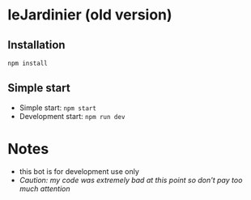 # leJardinier (old version)

## Installation

`npm install`

## Simple start

- Simple start: `npm start`
- Development start: `npm run dev`

# Notes

- this bot is for development use only
- *Caution: my code was extremely bad at this point so don't pay too much attention*
